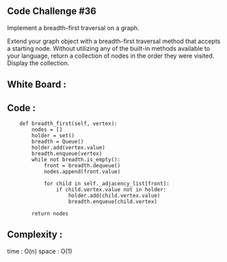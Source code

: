 ## Code Challenge #36

Implement a breadth-first traversal on a graph.

Extend your graph object with a breadth-first traversal method that accepts a starting node. Without utilizing any of the built-in methods available to your language, return a collection of nodes in the order they were visited. Display the collection.

## White Board :

## Code :

```
    def breadth_first(self, vertex):
        nodes = []
        holder = set()
        breadth = Queue()
        holder.add(vertex.value)
        breadth.enqueue(vertex)
        while not breadth.is_empty():
            front = breadth.dequeue()
            nodes.append(front.value)

            for child in self._adjacency_list[front]:
                if child.vertex.value not in holder:
                    holder.add(child.vertex.value)
                    breadth.enqueue(child.vertex)

        return nodes

```

## Complexity :

time : O(n)
space : O(1)
